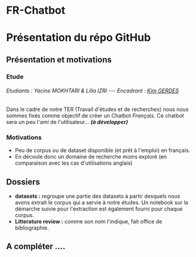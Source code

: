 # FR-Chatbot

# Présentation du répo GitHub
## Présentation et motivations
### Etude 
###### *Etudiants : Yacine MOKHTARI & Lilia IZRI --- Encadrant : [Kim GERDES](https://gerdes.fr/)*
Dans le cadre de notre TER (Travail d'études et de recherches) nous nous sommes fixés comme objectif de créer un Chatbot *Français*. Ce chatbot sera un peu l'*ami* de l'utilisateur... ***(à développer)***

### Motivations
* Peu de corpus ou de dataset disponible (et prêt à l'emploi) en français.
* En découle donc un domaine de recherche moins exploré (en comparaison avec les cas d'utilisations anglais)

## Dossiers 
+ **datasets :** regroupe une partie des datasets à partir desquels nous avons extrait le corpus qui a servie à notre études. Un notebook sur la démarche suivie pour l'extraction est également fourni pour chaque corpus.
+ **Litterature review :** comme son nom l'indique, fait office de bibliographie.


## A compléter .... 